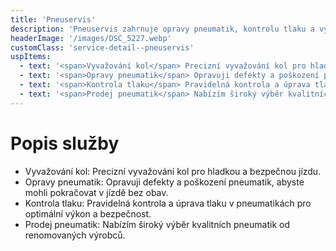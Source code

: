 ```yaml
---
title: 'Pneuservis'
description: 'Pneuservis zahrnuje opravy pneumatik, kontrolu tlaku a vyvažování kol, a také prodej kvalitních pneumatik.'
headerImage: '/images/DSC_5227.webp'
customClass: 'service-detail--pneuservis'
uspItems:
  - text: '<span>Vyvažování kol</span> Precizní vyvažování kol pro hladkou a bezpečnou jízdu.'
  - text: '<span>Opravy pneumatik</span> Opravuji defekty a poškození pneumatik, abyste mohli pokračovat v jízdě bez obav.'
  - text: '<span>Kontrola tlaku</span> Pravidelná kontrola a úprava tlaku v pneumatikách pro optimální výkon a bezpečnost.'
  - text: '<span>Prodej pneumatik</span> Nabízím široký výběr kvalitních pneumatik od renomovaných výrobců.'
---
```


# Popis služby

<!-- Technologie PDR (Paintless Dent Repair) je oprava důlků a promáčklin na karoseriích vozidel. Je prováděna speciálním nářadím za studena bez porušení původní barvy i laku.

Technologie PDR je nekonvenční metodou, která se nejčastěji používá pro opravy karoserií vozidel po krupobití. Oproti konvenčním metodám (tmelení, broušení, lakování nebo výměny celých dílů), jsou náklady na opravu od 30 až 80% nižší, doba opravy se zkracuje z týdnů na hodiny, zachovává původní hodnotu vozidel a je 100% ekologická. -->

<ul>
  <li><span>Vyvažování kol:</span> Precizní vyvažování kol pro hladkou a bezpečnou jízdu.</li>
  <li><span>Opravy pneumatik:</span> Opravuji defekty a poškození pneumatik, abyste mohli pokračovat v jízdě bez obav.</li>
  <li><span>Kontrola tlaku:</span> Pravidelná kontrola a úprava tlaku v pneumatikách pro optimální výkon a bezpečnost.</li>
  <li><span>Prodej pneumatik:</span> Nabízím široký výběr kvalitních pneumatik od renomovaných výrobců.</li>
</ul>
